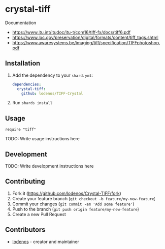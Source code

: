 # crystal-tiff

Documentation
- https://www.itu.int/itudoc/itu-t/com16/tiff-fx/docs/tiff6.pdf
- https://www.loc.gov/preservation/digital/formats/content/tiff_tags.shtml
- https://www.awaresystems.be/imaging/tiff/specification/TIFFphotoshop.pdf

## Installation

1. Add the dependency to your `shard.yml`:

   ```yaml
   dependencies:
     crystal-tiff:
       github: lodenos/TIFF-Crystal
   ```

2. Run `shards install`

## Usage

```crystal
require "tiff"
```

TODO: Write usage instructions here

## Development

TODO: Write development instructions here

## Contributing

1. Fork it (<https://github.com/lodenos/Crystal-TIFF/fork>)
2. Create your feature branch (`git checkout -b feature/my-new-feature`)
3. Commit your changes (`git commit -am 'Add some feature'`)
4. Push to the branch (`git push origin feature/my-new-feature`)
5. Create a new Pull Request

## Contributors

- [lodenos](https://github.com/lodenos) - creator and maintainer
